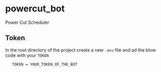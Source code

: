 # powercut_bot

 Power Cut Scheduler

 ## Token 

 In the root directory of the project create a new `.env` file and ad the blow code with your `TOKEN`

 ```.env
    TOKEN = YOUR_TOKEN_OF_THE_BOT
```